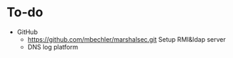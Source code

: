# To-do
- GitHub
  - https://github.com/mbechler/marshalsec.git Setup RMI&ldap server
  - DNS log platform  
